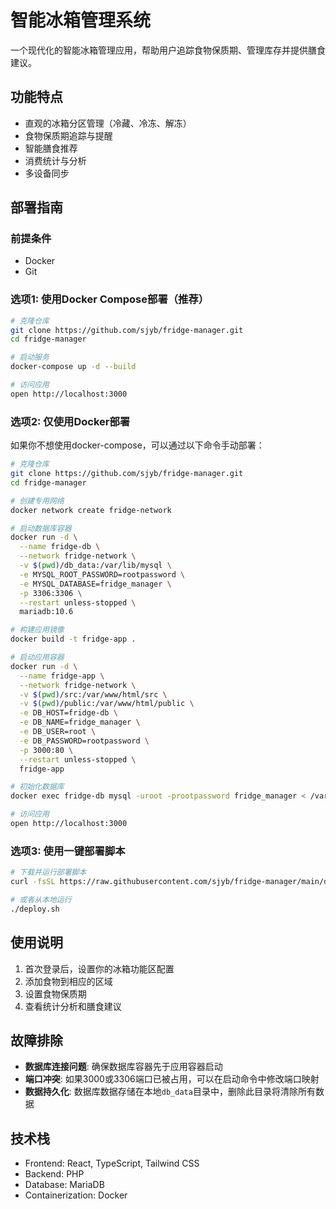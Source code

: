 # 智能冰箱管理系统

一个现代化的智能冰箱管理应用，帮助用户追踪食物保质期、管理库存并提供膳食建议。

## 功能特点

- 直观的冰箱分区管理（冷藏、冷冻、解冻）
- 食物保质期追踪与提醒
- 智能膳食推荐
- 消费统计与分析
- 多设备同步

## 部署指南

### 前提条件

- Docker
- Git

### 选项1: 使用Docker Compose部署（推荐）

```bash
# 克隆仓库
git clone https://github.com/sjyb/fridge-manager.git
cd fridge-manager

# 启动服务
docker-compose up -d --build

# 访问应用
open http://localhost:3000
```

### 选项2: 仅使用Docker部署

如果你不想使用docker-compose，可以通过以下命令手动部署：

```bash
# 克隆仓库
git clone https://github.com/sjyb/fridge-manager.git
cd fridge-manager

# 创建专用网络
docker network create fridge-network

# 启动数据库容器
docker run -d \
  --name fridge-db \
  --network fridge-network \
  -v $(pwd)/db_data:/var/lib/mysql \
  -e MYSQL_ROOT_PASSWORD=rootpassword \
  -e MYSQL_DATABASE=fridge_manager \
  -p 3306:3306 \
  --restart unless-stopped \
  mariadb:10.6

# 构建应用镜像
docker build -t fridge-app .

# 启动应用容器
docker run -d \
  --name fridge-app \
  --network fridge-network \
  -v $(pwd)/src:/var/www/html/src \
  -v $(pwd)/public:/var/www/html/public \
  -e DB_HOST=fridge-db \
  -e DB_NAME=fridge_manager \
  -e DB_USER=root \
  -e DB_PASSWORD=rootpassword \
  -p 3000:80 \
  --restart unless-stopped \
  fridge-app

# 初始化数据库
docker exec fridge-db mysql -uroot -prootpassword fridge_manager < /var/www/html/db/schema.sql

# 访问应用
open http://localhost:3000
```

### 选项3: 使用一键部署脚本

```bash
# 下载并运行部署脚本
curl -fsSL https://raw.githubusercontent.com/sjyb/fridge-manager/main/deploy.sh | bash

# 或者从本地运行
./deploy.sh
```

## 使用说明

1. 首次登录后，设置你的冰箱功能区配置
2. 添加食物到相应的区域
3. 设置食物保质期
4. 查看统计分析和膳食建议

## 故障排除

- **数据库连接问题**: 确保数据库容器先于应用容器启动
- **端口冲突**: 如果3000或3306端口已被占用，可以在启动命令中修改端口映射
- **数据持久化**: 数据库数据存储在本地`db_data`目录中，删除此目录将清除所有数据

## 技术栈

- Frontend: React, TypeScript, Tailwind CSS
- Backend: PHP
- Database: MariaDB
- Containerization: Docker